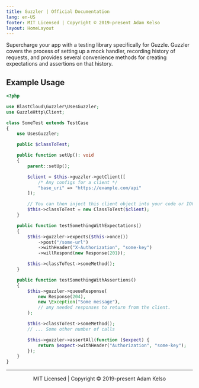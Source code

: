 ```yaml
---
title: Guzzler | Official Documentation
lang: en-US
footer: MIT Licensed | Copyright © 2019-present Adam Kelso
layout: HomeLayout
---
```



Supercharge your app with a testing library specifically for Guzzle. Guzzler covers the process of setting up a mock handler, recording history of requests, and provides several convenience methods for creating expectations and assertions on that history.

## Example Usage

```php
<?php

use BlastCloud\Guzzler\UsesGuzzler;
use GuzzleHttp\Client;

class SomeTest extends TestCase
{
    use UsesGuzzler;

    public $classToTest;

    public function setUp(): void
    {
        parent::setUp();

        $client = $this->guzzler->getClient([
            /* Any configs for a client */
            "base_uri" => "https://example.com/api"
        ]);

        // You can then inject this client object into your code or IOC container.
        $this->classToTest = new ClassToTest($client);
    }

    public function testSomethingWithExpectations()
    {
        $this->guzzler->expects($this->once())
            ->post("/some-url")
            ->withHeader("X-Authorization", "some-key")
            ->willRespond(new Response(201));

        $this->classToTest->someMethod();
    }

    public function testSomethingWithAssertions()
    {
        $this->guzzler->queueResponse(
            new Response(204),
            new \Exception("Some message"),
            // any needed responses to return from the client.
        );

        $this->classToTest->someMethod();
        // ... Some other number of calls

        $this->guzzler->assertAll(function ($expect) {
            return $expect->withHeader("Authorization", "some-key");
        });
    }
}
```

---

<p align="center">MIT Licensed | Copyright © 2019-present Adam Kelso</p>
